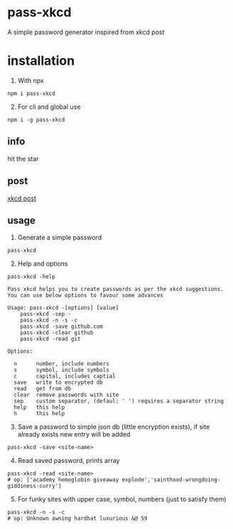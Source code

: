 # pass-xkcd
A simple password generator inspired from xkcd post

# installation
1. With npx
```
npm i pass-xkcd
```

2. For cli and global use
```
npm i -g pass-xkcd
```

## info
hit the star

## post
[xkcd post](https://imgs.xkcd.com/comics/password_strength.png)

## usage
1. Generate a simple password
```console
pass-xkcd
```

2. Help and options
```console
pass-xkcd -help

Pass xkcd helps you to create passwords as per the xkcd suggestions.
You can use below options to favour some advances

Usage: pass-xkcd -[options] [value]
    pass-xkcd -sep -
    pass-xkcd -n -s -c
    pass-xkcd -save github.com
    pass-xkcd -clear github
    pass-xkcd -read git

Options:

  n      number, include numbers
  s      symbol, include symbols
  c      capital, includes captial
  save   write to encrypted db
  read   get from db
  clear  remove passwords with site
  sep    custom separator, (defaul: ' ') requires a separator string
  help   this help
  h      this help
```

3. Save a password to simple json db (little encryption exists), if site already exists new entry will be added
```console
pass-xkcd -save <site-name>
```

4. Read saved password, prints array
```console
pass-xkcd -read <site-name>
# op: ['academy hemoglobin giveaway explode','sainthood-wrongdoing-giddiness-curry']
```

5. For funky sites with upper case, symbol, numbers (just to satisfy them)
```console
pass-xkcd -n -s -c
# op: Unknown awning hardhat luxurious &@ 59
```
